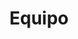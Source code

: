 ---
title: "Equipo"  # Add a page title.
summary: "Investigadorees y estudiantes"  # Add a page description.
type: "widget_page"  # Page type is a Widget Page
---